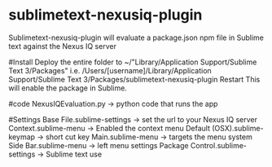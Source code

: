 # sublimetext-nexusiq-plugin
Sublimetext-nexusiq-plugin will evaluate a package.json npm file in Sublime text against the Nexus IQ server


#Install
Deploy the entire folder to ~/"Library/Application Support/Sublime Text 3/Packages"
i.e. /Users/[username]/Library/Application Support/Sublime Text 3/Packages/sublimetext-nexusiq-plugin
Restart
This will enable the package in Sublime. 


#code
NexusIQEvaluation.py -> python code that runs the app

#Settings
Base File.sublime-settings -> set the url to your Nexus IQ server
Context.sublime-menu -> Enabled the context menu
Default (OSX).sublime-keymap -> short cut key
Main.sublime-menu -> targets the menu system
Side Bar.sublime-menu -> left menu settings
Package Control.sublime-settings -> Sublime text use
